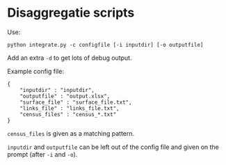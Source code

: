 # Disaggregatie scripts

Use:

```python integrate.py -c configfile [-i inputdir] [-o outputfile]```

Add an extra `-d` to get lots of debug output.

Example config file:
```
{
    "inputdir" : "inputdir",
    "outputfile" : "output.xlsx",
    "surface_file" : "surface_file.txt",
    "links_file" : "links_file.txt",
    "census_files" : "census_*.txt"
}
```

`census_files` is given as a matching pattern.

`inputdir` and `outputfile` can be left out of the config file and given on the prompt (after `-i` and `-o`).

